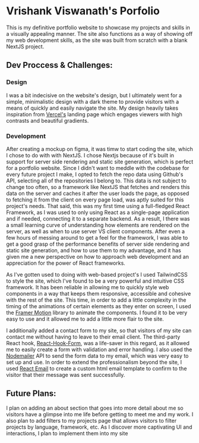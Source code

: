 # Vrishank Viswanath's Porfolio

This is my definitive portfolio website to showcase my projects and skills in a visually appealing manner. The site also functions as a way of showing off my web development skills, as the site was built from scratch with a blank NextJS project.

<!-- ## Technologies Used:

- **Frontend**: React app styled with TailwindCSS and deployed to Firebase
- **Backend**: ExpressJS server hosted on Heroku that pulls headlines from CNN and FOX every hour and saves data to a Firestore DB. Webscraper built with Puppeteer. -->

## Dev Proccess & Challenges:

### Design

I was a bit indecisive on the website's design, but I ultimately went for a simple, minimalistic design with a dark theme to provide visitors with a means of quickly and easily navigate the site. My design heavily takes inspiration from [Vercel's](https://vercel.com/) landing page which engages viewers with high contrasts and beautiful gradients.

### Development

After creating a mockup on figma, it was timw to start coding the site, which I chose to do with with NextJS. I chose Nextjs because of it's built in support for server side rendering and static site generation, which is perfect for a portfolio website. Since I didn't want to meddle with the codebase for every future project I make, I opted to fetch the repo data using Github's API, selecting all of the repositories I belong to. This data is not subject to change too often, so a framework like NextJS that fetches and renders this data on the server and caches it after the user loads the page, as opposed to fetching it from the client on every page load, was aptly suited for this project's needs. That said, this was my first time using a full-fledged React Framework, as I was used to only using React as a single-page application and if needed, connecting it to a separate backend. As a result, I there was a small learning curve of understanding how elements are rendered on the server, as well as when to use server VS client components. After even a few hours of messing around to get a feel for the framework, I was able to get a good grasp of the performance benefits of server side rendering and static site generation, and how to use them to my advantage, and it has given me a new perspective on how to approach web development and an appreciation for the power of React frameworks.

As I've gotten used to doing with web-based project's I used TailwindCSS to style the site, which I've found to be a very powerful and intuitive CSS framework. It has been reliable in allowing me to quickly style web components in a way that keeps them responsive, accessible and cohesive with the rest of the site. This time, in order to add a little complexity in the timing of the animations of certain elements as they enter on screen, I used the [Framer Motion](https://www.framer.com/motion/) library to animate the components. I found it to be very easy to use and it allowed me to add a little more flair to the site.

I additionally added a contact form to my site, so that visitors of my site can contact me without having to leave to their email client. The third-party React hook, [React-Hook-Form](https://react-hook-form.com/), was a life-saver in this regard, as it allowed me to easily create a form with validation and error handling. I also used the [Nodemailer](https://nodemailer.com/) API to send the form data to my email, which was very easy to set up and use. In order to extend the professionalism beyond the site, I used [React Email](https://react.email/) to create a custom html email template to confirm to the visitor that their message was sent successfully.

## Future Plans:

I plan on adding an about section that goes into more detail about me so visitors have a glimpse into me life before getting to meet me and my work. I also plan to add filters to my projects page that allows visitors to filter projects by language, framework, etc. As I discover more captivating UI and interactions, I plan to implement them into my site
